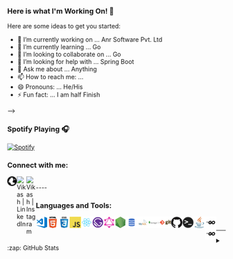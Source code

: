 ### Here is what I'm Working On! 👋


Here are some ideas to get you started:

- 🔭 I’m currently working on ... Anr Software Pvt. Ltd
- 🌱 I’m currently learning ... Go
- 👯 I’m looking to collaborate on ... Go
- 🤔 I’m looking for help with ... Spring Boot
- 💬 Ask me about ... Anything
- 📫 How to reach me: ... 
- 😄 Pronouns: ... He/His
- ⚡ Fun fact: ... I am half Finish

-->

### Spotify Playing 🎧
[![Spotify](https://novatorem.vikas981.vercel.app/api/spotify)](https://open.spotify.com/user/31rd3mcypkbrgunsd3bmi5jk4rue)


### Connect with me:

[<img align="left" alt="vikash.com" width="22px" src="https://raw.githubusercontent.com/iconic/open-iconic/master/svg/globe.svg" />](https://new-tech-blogs.herokuapp.com/)
[<img align="left" alt="Vikash | LinkedIn" width="22px" src="https://cdn.jsdelivr.net/npm/simple-icons@v3/icons/linkedin.svg" />](https://www.linkedin.com/in/vikash-singh-962b19103/)
[<img align="left" alt="Vikash | Instagram" width="22px" src="https://cdn.jsdelivr.net/npm/simple-icons@v3/icons/instagram.svg" />](https://www.linkedin.com/in/vikash-singh-962b19103/)

<br />
----

### Languages and Tools:

<img align="left" alt="Visual Studio Code" width="26px" src="https://raw.githubusercontent.com/github/explore/80688e429a7d4ef2fca1e82350fe8e3517d3494d/topics/visual-studio-code/visual-studio-code.png" />
<img align="left" alt="HTML5" width="26px" src="https://raw.githubusercontent.com/github/explore/80688e429a7d4ef2fca1e82350fe8e3517d3494d/topics/html/html.png" />
<img align="left" alt="CSS3" width="26px" src="https://raw.githubusercontent.com/github/explore/80688e429a7d4ef2fca1e82350fe8e3517d3494d/topics/css/css.png" />
<img align="left" alt="JavaScript" width="26px" src="https://raw.githubusercontent.com/github/explore/80688e429a7d4ef2fca1e82350fe8e3517d3494d/topics/javascript/javascript.png" />
<img align="left" alt="React" width="26px" src="https://raw.githubusercontent.com/github/explore/80688e429a7d4ef2fca1e82350fe8e3517d3494d/topics/react/react.png" />
<img align="left" alt="Gatsby" width="26px" src="https://raw.githubusercontent.com/github/explore/e94815998e4e0713912fed477a1f346ec04c3da2/topics/gatsby/gatsby.png" />
<img align="left" alt="GraphQL" width="26px" src="https://raw.githubusercontent.com/github/explore/80688e429a7d4ef2fca1e82350fe8e3517d3494d/topics/graphql/graphql.png" />
<img align="left" alt="Node.js" width="26px" src="https://raw.githubusercontent.com/github/explore/80688e429a7d4ef2fca1e82350fe8e3517d3494d/topics/nodejs/nodejs.png" />
<img align="left" alt="SQL" width="26px" src="https://raw.githubusercontent.com/github/explore/80688e429a7d4ef2fca1e82350fe8e3517d3494d/topics/sql/sql.png" />
<img align="left" alt="MySQL" width="26px" src="https://raw.githubusercontent.com/github/explore/80688e429a7d4ef2fca1e82350fe8e3517d3494d/topics/mysql/mysql.png" />
<img align="left" alt="MongoDB" width="26px" src="https://raw.githubusercontent.com/github/explore/80688e429a7d4ef2fca1e82350fe8e3517d3494d/topics/mongodb/mongodb.png" />
<img align="left" alt="Git" width="26px" src="https://raw.githubusercontent.com/github/explore/80688e429a7d4ef2fca1e82350fe8e3517d3494d/topics/git/git.png" />
<img align="left" alt="GitHub" width="26px" src="https://raw.githubusercontent.com/github/explore/78df643247d429f6cc873026c0622819ad797942/topics/github/github.png" />
<img align="left" alt="Terminal" width="26px" src="https://raw.githubusercontent.com/github/explore/80688e429a7d4ef2fca1e82350fe8e3517d3494d/topics/terminal/terminal.png" />
<img align="left" alt="Java" width="26px" src="https://raw.githubusercontent.com/github/explore/80688e429a7d4ef2fca1e82350fe8e3517d3494d/topics/java/java.png"/>

<img align="left" alt="Terminal" width="26px" src="https://raw.githubusercontent.com/github/explore/80688e429a7d4ef2fca1e82350fe8e3517d3494d/topics/go/go.png" />
<img align="left" alt="Java" width="26px" src="https://raw.githubusercontent.com/github/explore/80688e429a7d4ef2fca1e82350fe8e3517d3494d/topics/go/go.png"/>



<br />

----

<details>
  <summary>:zap: GitHub Stats</summary>
  
<img align="left" alt="Vikash Singh's GitHub Stats" src="https://github-readme-stats.codestackr.vercel.app/api?username=vikas981&show_icons=true&hide_border=true"/>

</details>



